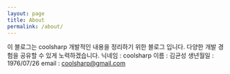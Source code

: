 ```yaml
---
layout: page
title: About
permalink: /about/
---
```


이 블로그는 coolsharp 개발적인 내용을 정리하기 위한 블로그 입니다. 다양한 개발 경험을 공유할 수 있게 노력하겠습니다.
닉네임 : coolsharp
이름 : 김균성
생년월일 : 1976/07/26
email : coolsharp@gmail.com
